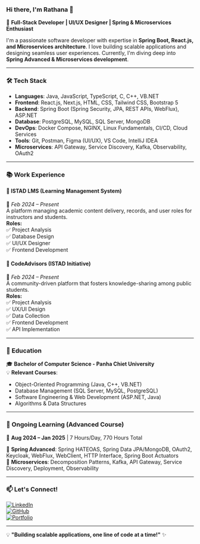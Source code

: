 ### Hi there, I'm Rathana 👋

🚀 **Full-Stack Developer | UI/UX Designer | Spring & Microservices Enthusiast**  

I'm a passionate software developer with expertise in **Spring Boot, React.js, and Microservices architecture**. I love building scalable applications and designing seamless user experiences. Currently, I'm diving deep into **Spring Advanced & Microservices development**.

---

### 🛠️ Tech Stack

- **Languages**: Java, JavaScript, TypeScript, C, C++, VB.NET
- **Frontend**: React.js, Next.js, HTML, CSS, Tailwind CSS, Bootstrap 5
- **Backend**: Spring Boot (Spring Security, JPA, REST APIs, WebFlux), ASP.NET
- **Database**: PostgreSQL, MySQL, SQL Server, MongoDB
- **DevOps**: Docker Compose, NGINX, Linux Fundamentals, CI/CD, Cloud Services
- **Tools**: Git, Postman, Figma (UI/UX), VS Code, IntelliJ IDEA
- **Microservices**: API Gateway, Service Discovery, Kafka, Observability, OAuth2

---

### 📚 Work Experience

#### 🔹 **ISTAD LMS** (Learning Management System)  
📅 _Feb 2024 – Present_  
A platform managing academic content delivery, records, and user roles for instructors and students.  
**Roles:**  
✅ Project Analysis  
✅ Database Design  
✅ UI/UX Designer  
✅ Frontend Development  

#### 🔹 **CodeAdvisors** (ISTAD Initiative)  
📅 _Feb 2024 – Present_  
A community-driven platform that fosters knowledge-sharing among public students.  
**Roles:**  
✅ Project Analysis  
✅ UX/UI Design  
✅ Data Collection  
✅ Frontend Development  
✅ API Implementation  

---

### 📖 Education

🎓 **Bachelor of Computer Science - Panha Chiet University**  
💡 **Relevant Courses**:  
- Object-Oriented Programming (Java, C++, VB.NET)  
- Database Management (SQL Server, MySQL, PostgreSQL)  
- Software Engineering & Web Development (ASP.NET, Java)  
- Algorithms & Data Structures  

---

### 🚀 Ongoing Learning (Advanced Course)
📅 **Aug 2024 – Jan 2025** | 7 Hours/Day, 770 Hours Total  

🔹 **Spring Advanced**: Spring HATEOAS, Spring Data JPA/MongoDB, OAuth2, Keycloak, WebFlux, WebClient, HTTP Interface, Spring Boot Actuators  
🔹 **Microservices**: Decomposition Patterns, Kafka, API Gateway, Service Discovery, Deployment, Observability  

---

### 📫 Let's Connect!
[![LinkedIn](https://img.shields.io/badge/LinkedIn-Connect-blue?style=flat&logo=linkedin)](YOUR_LINKEDIN)  
[![GitHub](https://img.shields.io/badge/GitHub-Follow-black?style=flat&logo=github)](YOUR_GITHUB)  
[![Portfolio](https://img.shields.io/badge/Portfolio-Visit-lightgrey?style=flat&logo=react)](YOUR_PORTFOLIO)  

---

💡 **"Building scalable applications, one line of code at a time!"** ✨
